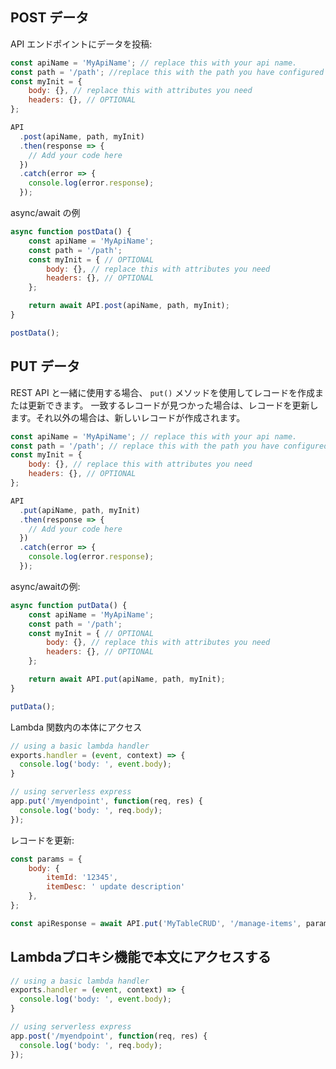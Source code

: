 ## POST データ

API エンドポイントにデータを投稿:

```javascript
const apiName = 'MyApiName'; // replace this with your api name.
const path = '/path'; //replace this with the path you have configured on your API
const myInit = {
    body: {}, // replace this with attributes you need
    headers: {}, // OPTIONAL
};

API
  .post(apiName, path, myInit)
  .then(response => {
    // Add your code here
  })
  .catch(error => {
    console.log(error.response);
  });
```

async/await の例

```javascript
async function postData() { 
    const apiName = 'MyApiName';
    const path = '/path';
    const myInit = { // OPTIONAL
        body: {}, // replace this with attributes you need
        headers: {}, // OPTIONAL
    };

    return await API.post(apiName, path, myInit);
}

postData();
```

## PUT データ

REST API と一緒に使用する場合、 `put()` メソッドを使用してレコードを作成または更新できます。 一致するレコードが見つかった場合は、レコードを更新します。それ以外の場合は、新しいレコードが作成されます。

```javascript
const apiName = 'MyApiName'; // replace this with your api name.
const path = '/path'; // replace this with the path you have configured on your API
const myInit = {
    body: {}, // replace this with attributes you need
    headers: {}, // OPTIONAL
};

API
  .put(apiName, path, myInit)
  .then(response => {
    // Add your code here
  })
  .catch(error => {
    console.log(error.response);
  });
```

async/awaitの例:

```javascript
async function putData() { 
    const apiName = 'MyApiName';
    const path = '/path';
    const myInit = { // OPTIONAL
        body: {}, // replace this with attributes you need
        headers: {}, // OPTIONAL
    };

    return await API.put(apiName, path, myInit);
}

putData();
```

Lambda 関数内の本体にアクセス

```javascript
// using a basic lambda handler
exports.handler = (event, context) => {
  console.log('body: ', event.body);
}

// using serverless express
app.put('/myendpoint', function(req, res) {
  console.log('body: ', req.body);
});
```

レコードを更新:

```javascript
const params = {
    body: {
        itemId: '12345',
        itemDesc: ' update description'
    },
};

const apiResponse = await API.put('MyTableCRUD', '/manage-items', params);
```

## Lambdaプロキシ機能で本文にアクセスする

```javascript
// using a basic lambda handler
exports.handler = (event, context) => {
  console.log('body: ', event.body);
}

// using serverless express
app.post('/myendpoint', function(req, res) {
  console.log('body: ', req.body);
});
```
